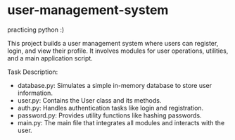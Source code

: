 # user-management-system
practicing python :)


This project builds a user management system where users can register, login, and view their profile. 
It involves modules for user operations, utilities, and a main application script.

Task Description:

* database.py: Simulates a simple in-memory database to store user information.
* user.py: Contains the User class and its methods.
* auth.py: Handles authentication tasks like login and registration.
* password.py: Provides utility functions like hashing passwords.
* main.py: The main file that integrates all modules and interacts with the user.